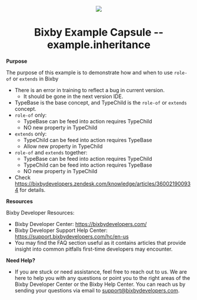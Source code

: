 <p align="Center">
  <img src="https://bixbydevelopers.com/dev/docs-assets/resources/dev-guide/bixby_logo_github-11221940070278028369.png">
  <br/>
  <h1 align="Center">Bixby Example Capsule -- example.inheritance</h1>
</p>

**Purpose**

The purpose of this example is to demonstrate how and when to use `role-of` or `extends` in Bixby

  - There is an error in training to reflect a bug in current version. 
    - It should be gone in the next version IDE.
  - TypeBase is the base concept, and TypeChild is the `role-of` or `extends` concept. 
  - `role-of` only:
    - TypeBase can be feed into action requires TypeChild
    - NO new property in TypeChild
  - `extends` only:
    - TypeChild can be feed into action requires TypeBase
    - Allow new property in TypeChild
  - `role-of` and `extends` together:
    - TypeBase can be feed into action requires TypeChild
    - TypeChild can be feed into action requires TypeBase
    - NO new property in TypeChild
  - Check https://bixbydevelopers.zendesk.com/knowledge/articles/360021900934 for details. 

**Resources**

Bixby Developer Resources:
  - Bixby Developer Center: https://bixbydevelopers.com/
  - Bixby Developer Support Help Center: https://support.bixbydevelopers.com/hc/en-us
  - You may find the  FAQ section useful as it contains articles that provide insight into common pitfalls first-time developers may encounter.

**Need Help?**
  - If you are stuck or need assistance, feel free to reach out to us. We are here to help you with any questions or point you to the right areas of the Bixby Developer Center or the Bixby Help Center. You can reach us by sending your questions via email to support@bixbydevelopers.com.
